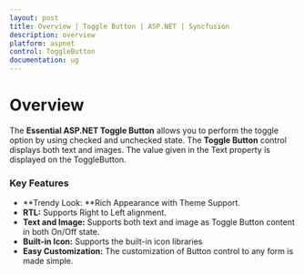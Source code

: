 ```yaml
---
layout: post
title: Overview | Toggle Button | ASP.NET | Syncfusion
description: overview
platform: aspnet
control: ToggleButton
documentation: ug
---
```


# Overview

The **Essential ASP.NET Toggle Button** allows you to perform the toggle option by using checked and unchecked state. The **Toggle Button** control displays both text and images. The value given in the Text property is displayed on the ToggleButton. 

### Key Features

* **Trendy Look: **Rich Appearance with Theme Support.
* **RTL:** Supports Right to Left alignment.
* **Text and Image:** Supports both text and image as Toggle Button content in both On/Off state.
* **Built-in Icon:** Supports the built-in icon libraries
* **Easy Customization:** The customization of Button control to any form is made simple.
